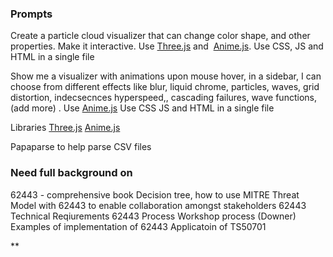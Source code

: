 ### Prompts

Create a particle cloud visualizer that can change color shape, and other properties. Make it interactive. Use [Three.js](http://three.js) and  [Anime.js](http://anime.js). Use CSS, JS and HTML in a single file

Show me a visualizer with animations upon mouse hover, in a sidebar, I can choose from different effects like blur, liquid chrome, particles, waves, grid distortion, indecsecnces hyperspeed,, cascading failures, wave functions, (add more) . Use [Anime.js](http://anime.js) Use CSS JS and HTML in a single file

  

Libraries [Three.js](http://three.js) [Anime.js](http://anime.js)

Papaparse to help parse CSV files


  

### Need full background on

62443 - comprehensive book
Decision tree, how to use MITRE Threat Model with 62443 to enable collaboration amongst stakeholders
62443 Technical Reqiurements
62443 Process
Workshop process (Downer)
Examples of implementation of 62443
Applicatoin of TS50701

**
